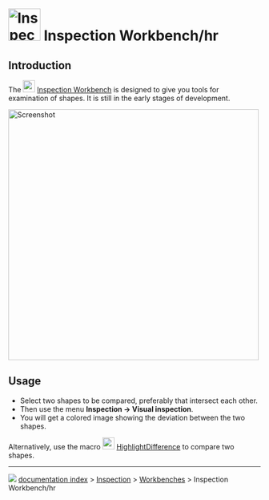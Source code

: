 # <img alt="Inspection workbench icon" src=images/Workbench_Inspection.svg  style="width:64px;"> Inspection Workbench/hr

## Introduction

The <img alt="" src=images/Workbench_Inspection.svg  style="width:24px;"> [Inspection Workbench](Inspection_Workbench.md) is designed to give you tools for examination of shapes. It is still in the early stages of development.

<img alt="Screenshot" src=images/InspectionEx.png  style="width:500px;">

## Usage

-   Select two shapes to be compared, preferably that intersect each other.
-   Then use the menu **Inspection → Visual inspection**.
-   You will get a colored image showing the deviation between the two shapes.

Alternatively, use the macro <img alt="" src=images/HighlightDifference.png  style="width:24px;"> [HighlightDifference](Macro_HighlightDifference.md) to compare two shapes.


<div class="mw-translate-fuzzy">





</div>



---
![](images/Right_arrow.png) [documentation index](../README.md) > [Inspection](Category_Inspection.md) > [Workbenches](Category_Workbenches.md) > Inspection Workbench/hr
